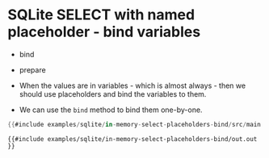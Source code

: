 # SQLite SELECT with named placeholder - bind variables

* bind
* prepare

* When the values are in variables - which is almost always - then we should use placeholders and bind the variables to them.
* We can use the `bind` method to bind them one-by-one.

```rust
{{#include examples/sqlite/in-memory-select-placeholders-bind/src/main.rs }}
```

```
{{#include examples/sqlite/in-memory-select-placeholders-bind/out.out }}
```


